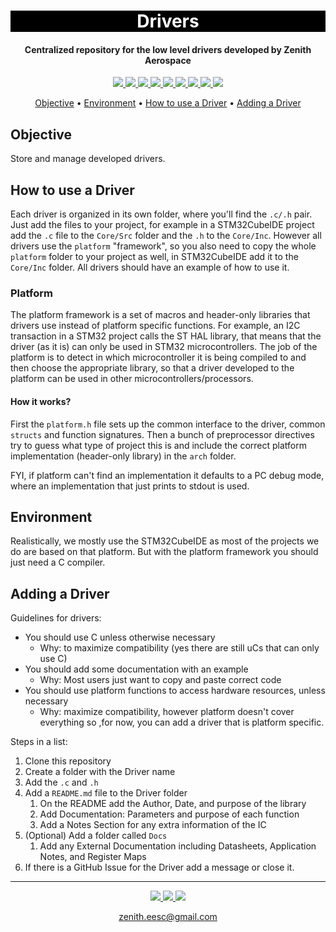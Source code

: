 <h1 align="center" style="color:white; background-color:black">Drivers</h1>
<h4 align="center">Centralized repository for the low level drivers developed by Zenith Aerospace</h4>

<p align="center">
	<a href="http://zenith.eesc.usp.br/">
    <img src="https://img.shields.io/badge/Zenith-Embarcados-black?style=for-the-badge"/>
    </a>
    <a href="https://eesc.usp.br/">
    <img src="https://img.shields.io/badge/Linked%20to-EESC--USP-black?style=for-the-badge"/>
    </a>
    <a href="https://github.com/zenitheesc/Drivers/blob/main/LICENSE">
    <img src="https://img.shields.io/github/license/zenitheesc/Drivers?style=for-the-badge"/>
    </a>
    <a href="https://github.com/zenitheesc/Drivers/issues">
    <img src="https://img.shields.io/github/issues/zenitheesc/Drivers?style=for-the-badge"/>
    </a>
    <a href="https://github.com/zenitheesc/Drivers/commits/main">
    <img src="https://img.shields.io/github/commit-activity/m/zenitheesc/Drivers?style=for-the-badge">
    </a>
    <a href="https://github.com/zenitheesc/Drivers/graphs/contributors">
    <img src="https://img.shields.io/github/contributors/zenitheesc/Drivers?style=for-the-badge"/>
    </a>
    <a href="https://github.com/zenitheesc/Drivers/commits/main">
    <img src="https://img.shields.io/github/last-commit/zenitheesc/Drivers?style=for-the-badge"/>
    </a>
    <a href="https://github.com/zenitheesc/Drivers/issues">
    <img src="https://img.shields.io/github/issues-raw/zenitheesc/Drivers?style=for-the-badge" />
    </a>
    <a href="https://github.com/zenitheesc/Drivers/pulls">
    <img src = "https://img.shields.io/github/issues-pr-raw/zenitheesc/Drivers?style=for-the-badge">
    </a>
</p>

<p align="center">
    <a href="#objective">Objective</a> •
    <a href="#environment">Environment</a> •
    <a href="#how-to-use-a-driver">How to use a Driver</a> •
    <a href="#adding-a-driver">Adding a Driver</a>
</p>

## Objective

Store and manage developed drivers.

## How to use a Driver
Each driver is organized in its own folder, where you'll find the `.c/.h` pair. Just add the files to your project, for example in a STM32CubeIDE project add the `.c` file to the `Core/Src` folder and the `.h` to the `Core/Inc`. However all drivers use the `platform` "framework", so you also need to copy the whole `platform` folder to your project as well, in STM32CubeIDE add it to the `Core/Inc` folder. All drivers should have an example of how to use it. 

### Platform
The platform framework is a set of macros and header-only libraries that 
drivers use instead of platform specific functions. For example, an I2C transaction in a STM32 project calls the ST HAL library, that means that the driver (as it is) can only be used in STM32 microcontrollers. The job of the platform is to detect in which microcontroller it is being compiled to and then choose the appropriate library, so that a driver developed to the platform can be used in other microcontrollers/processors.

#### How it works?
First the `platform.h` file sets up the common interface to the driver, common `structs` and function signatures. Then a bunch of preprocessor directives try to guess what type of project this is and include the correct platform implementation (header-only library) in the `arch` folder.

FYI, if platform can't find an implementation it defaults to a PC debug mode, where an implementation that just prints to stdout is used.

## Environment

Realistically, we mostly use the STM32CubeIDE as most of the projects we do are based on that platform. But with the platform framework you should just need a C compiler.

## Adding a Driver
Guidelines for drivers:
 - You should use C unless otherwise necessary
   - Why: to maximize compatibility (yes there are still uCs that can only use C)
 - You should add some documentation with an example
   - Why: Most users just want to copy and paste correct code
 - You should use platform functions to access hardware resources, unless necessary
   - Why: maximize compatibility, however platform doesn't cover everything so ,for now, you can add a driver that is platform specific.  

Steps in a list:
 1. Clone this repository
 2. Create a folder with the Driver name
 3. Add the `.c` and `.h` 
 4. Add a `README.md` file to the Driver folder 
    1. On the README add the Author, Date, and purpose of the library
    2. Add Documentation: Parameters and purpose of each function
    3. Add a Notes Section for any extra information of the IC
 5. (Optional) Add a folder called `Docs`
    1. Add any External Documentation including Datasheets, Application Notes, and Register Maps
 6. If there is a GitHub Issue for the Driver add a message or close it.

---

<p align="center">
    <a href="http://zenith.eesc.usp.br">
    <img src="https://img.shields.io/badge/Check%20out-Zenith's Oficial Website-black?style=for-the-badge" />
    </a> 
    <a href="https://www.facebook.com/zenitheesc">
    <img src="https://img.shields.io/badge/Like%20us%20on-facebook-blue?style=for-the-badge"/>
    </a> 
    <a href="https://www.instagram.com/zenith_eesc/">
    <img src="https://img.shields.io/badge/Follow%20us%20on-Instagram-red?style=for-the-badge"/>
    </a>

</p>
<p align = "center">
<a href="zenith.eesc@gmail.com">zenith.eesc@gmail.com</a>
</p>
